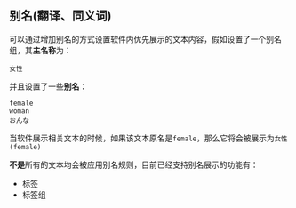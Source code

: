## 别名(翻译、同义词) <!-- {docsify-ignore} -->

可以通过增加别名的方式设置软件内优先展示的文本内容，假如设置了一个别名组，其**主名称**为：

```
女性
```

并且设置了一些**别名**：

```
female
woman
おんな
```

当软件展示相关文本的时候，如果该文本原名是`female`，那么它将会被展示为`女性(female)`

**不是**所有的文本均会被应用别名规则，目前已经支持别名展示的功能有：

+ 标签
+ 标签组